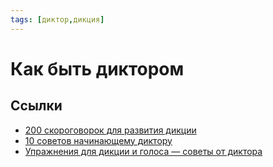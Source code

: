```yaml
---
tags: [диктор,дикция]
---
```

# Как быть диктором



## Ссылки

* [200 скороговорок для развития дикции](https://www.adme.ru/zhizn-nauka/200-skorogovorok-dlya-razvitiya-dikcii-887160/)
* [10 советов начинающему диктору](https://demyanoff.spb.ru/info/10-sovetov-diktoru.html)
* [Упражнения для дикции и голоса — советы от диктора](https://www.youtube.com/watch?v=9eeG9SCrLQA)